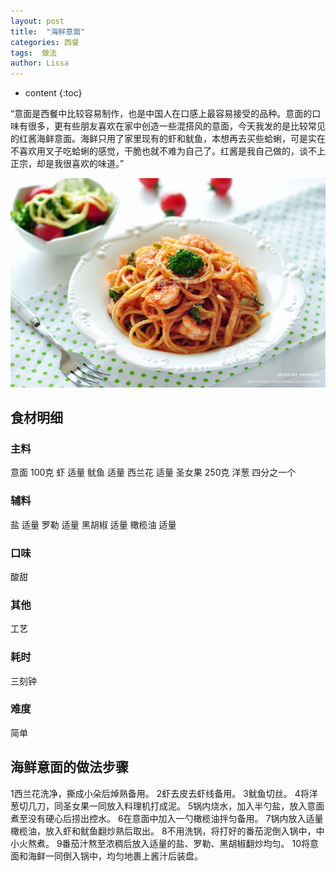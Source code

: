 ```yaml
---
layout: post
title:  "海鲜意面"
categories: 西餐
tags:  做法
author: Lissa
---
```


* content
{:toc}

“意面是西餐中比较容易制作，也是中国人在口感上最容易接受的品种。意面的口味有很多，更有些朋友喜欢在家中创造一些混搭风的意面，今天我发的是比较常见的红酱海鲜意面。海鲜只用了家里现有的虾和鱿鱼，本想再去买些蛤蜊，可是实在不喜欢用叉子吃蛤蜊的感觉，干脆也就不难为自己了。红酱是我自己做的，谈不上正宗，却是我很喜欢的味道。”

<div><img src="https://raw.githubusercontent.com/Lissa-321/Lissa-321.github.io/master/9.jpg"></div>




## 食材明细
### 主料
意面
100克
虾
适量
鱿鱼
适量
西兰花
适量
圣女果
250克
洋葱
四分之一个
### 辅料
盐
适量
罗勒
适量
黑胡椒
适量
橄榄油
适量
### 口味
酸甜
### 其他
工艺
### 耗时
三刻钟
### 难度
简单
## 海鲜意面的做法步骤
1西兰花洗净，撕成小朵后焯熟备用。
2虾去皮去虾线备用。
3鱿鱼切丝。
4将洋葱切几刀，同圣女果一同放入料理机打成泥。
5锅内烧水，加入半勺盐，放入意面煮至没有硬心后捞出控水。
6在意面中加入一勺橄榄油拌匀备用。
7锅内放入适量橄榄油，放入虾和鱿鱼翻炒熟后取出。
8不用洗锅，将打好的番茄泥倒入锅中，中小火熬煮。
9番茄汁熬至浓稠后放入适量的盐、罗勒、黑胡椒翻炒均匀。
10将意面和海鲜一同倒入锅中，均匀地裹上酱汁后装盘。


